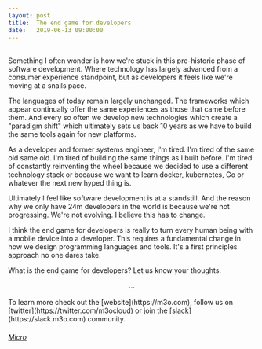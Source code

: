 ```yaml
---
layout:	post
title:	The end game for developers
date:	2019-06-13 09:00:00
---
```

<br>
Something I often wonder is how we're stuck in this pre-historic phase of software development. Where technology has largely advanced from a consumer experience standpoint, but as developers it feels like we're moving at a snails pace.

The languages of today remain largely unchanged. The frameworks which appear continually offer the same experiences as those that came before them. And every so often we develop new technologies which create a "paradigm shift" which ultimately sets us back 10 years as we have to build the same tools again for new platforms.

As a developer and former systems engineer, I'm tired. I'm tired of the same old same old. I'm tired of building the same things as I built before. I'm tired of constantly reinventing the wheel because we decided to use a different technology stack or because we want to learn docker, kubernetes, Go or whatever the next new hyped thing is.

Ultimately I feel like software development is at a standstill. And the reason why we only have 24m developers in the world is because we're not progressing. We're not evolving. I believe this has to change.

I think the end game for developers is really to turn every human being with a mobile device into a developer. This requires a fundamental change in how we design programming languages and tools. It's a first principles approach no one dares take.

What is the end game for developers? Let us know your thoughts.

<center>...</center>
<br>
To learn more check out the [website](https://m3o.com), follow us on [twitter](https://twitter.com/m3ocloud) or 
join the [slack](https://slack.m3o.com) community.

<h6><a href="https://github.com/micro-community/micro"><i class="fab fa-github fa-2x"></i> Micro</a></h6>
